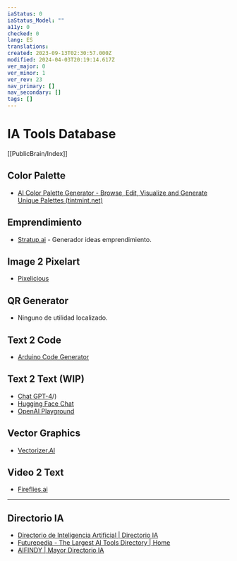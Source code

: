 ```yaml
---
iaStatus: 0
iaStatus_Model: ""
a11y: 0
checked: 0
lang: ES
translations: 
created: 2023-09-13T02:30:57.000Z
modified: 2024-04-03T20:19:14.617Z
ver_major: 0
ver_minor: 1
ver_rev: 23
nav_primary: []
nav_secondary: []
tags: []
---
```

# IA Tools Database

[[PublicBrain/Index]]


## Color Palette

* [AI Color Palette Generator - Browse, Edit, Visualize and Generate Unique Palettes (tintmint.net)](https://tintmint.net/)
## Emprendimiento

* [Stratup.ai](https://www.futurepedia.io/tool/stratup.ai) - Generador ideas emprendimiento.

## Image 2 Pixelart

* [Pixelicious](https://www.pixelicious.xyz/?utm_source=futurepedia&utm_medium=marketplace&utm_campaign=futurepedia)

## QR Generator

* Ninguno de utilidad localizado.

## Text 2 Code

* [Arduino Code Generator](https://www.duinocodegenerator.com/)

## Text 2 Text (WIP)

* [Chat GPT-4](https://chat.openai.com/)/)
* [Hugging Face Chat](https://huggingface.co/chat/)
* [OpenAI Playground](https://playground.openai.com/)

## Vector Graphics

* [Vectorizer.AI](https://vectorizer.ai/?utm_source=futurepedia&utm_medium=marketplace&utm_campaign=futurepedia)

## Video 2 Text

* [Fireflies.ai](https://fireflies.ai)

---

## Directorio IA

* [Directorio de Inteligencia Artificial | Directorio IA](https://www.directorioia.com/)
* [Futurepedia - The Largest AI Tools Directory | Home](https://www.futurepedia.io/)
* [AIFINDY | Mayor Directorio IA](https://aifindy.com/)

